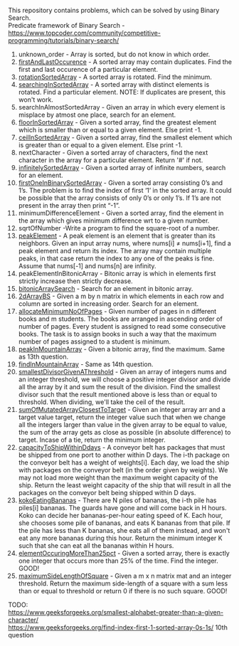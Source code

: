 This repository contains problems, which can be solved by using Binary Search.<br>
Predicate framework of Binary Search - https://www.topcoder.com/community/competitive-programming/tutorials/binary-search/<br>

1. unknown_order - Array is sorted, but do not know in which order.<br>
2. [firstAndLastOccurence](https://leetcode.com/problems/find-first-and-last-position-of-element-in-sorted-array/) - A sorted array may contain duplicates. Find the first and last occurence of a particular element. <br>
3. [rotationSortedArray](https://leetcode.com/problems/find-minimum-in-rotated-sorted-array) - A sorted array is rotated. Find the minimum. <br>
4. [searchingInSortedArray](https://leetcode.com/problems/search-in-rotated-sorted-array/) - A sorted array with distinct elements is rotated. Find a particular element. NOTE: If duplicates are present, this won't work. <br>
5. searchInAlmostSortedArray - Given an array in which every element is misplace by atmost one place, search for an element.<br>
6. [floorInSortedArray](https://www.geeksforgeeks.org/floor-in-a-sorted-array/) - Given a sorted array, find the greatest element which is smaller than or equal to a given element. Else print -1. <br>
7. [ceilInSortedArray](https://www.geeksforgeeks.org/ceiling-in-a-sorted-array/) - Given a sorted array, find the smallest element which is greater than or equal to a given element. Else print -1. <br>
8. nextCharacter - Given a sorted array of characters, find the next character in the array for a particular element. Return '#' if not.
9. [infinitelySortedArray](https://www.geeksforgeeks.org/find-position-element-sorted-array-infinite-numbers/) - Given a sorted array of infinite numbers, search for an element.
10. [firstOneInBinarySortedArray](https://www.geeksforgeeks.org/find-index-first-1-sorted-array-0s-1s/) - Given a sorted array consisting 0’s and 1’s. The problem is to find the index of first ‘1’ in the sorted array. It could be possible that the array consists of only 0’s or only 1’s. If 1’s are not present in the array then print “-1”. <br>
11. minimumDifferenceElement - Given a sorted array, find the element in the array which gives minimum difference wrt to a given number. <br>
11. sqrtOfNumber -Write a program to find the square-root of a number.<br>
12. [peakElement](https://leetcode.com/problems/find-peak-element/) - A peak element is an element that is greater than its neighbors. Given an input array nums, where nums[i] ≠ nums[i+1], find a peak element and return its index. The array may contain multiple peaks, in that case return the index to any one of the peaks is fine. Assume that nums[-1] and nums[n] are infinity. <br>
13. peakElementInBitonicArray - Bitonic array is which in elements first strictly increase then strictly decrease.<br>
14. [bitonicArraySearch](https://www.geeksforgeeks.org/find-element-bitonic-array/) - Search for an element in bitonic array. <br>
15. [2dArrayBS](https://leetcode.com/problems/search-a-2d-matrix-ii/) - Given a m by n matrix in which elements in each row and column are sorted in increasing order. Search for an element. <br>
16. [allocateMinimumNoOfPages](https://www.geeksforgeeks.org/allocate-minimum-number-pages/) - Given number of pages in n different books and m students. The books are arranged in ascending order of number of pages. Every student is assigned to read some consecutive books. The task is to assign books in such a way that the maximum number of pages assigned to a student is minimum. <br>
17. [peakInMountainArray](https://leetcode.com/problems/peak-index-in-a-mountain-array/) - Given a bitonic array, find the maximum. Same as 13th question. <br>
18. [findInMountainArray](https://leetcode.com/problems/find-in-mountain-array/) - Same as 14th question. <br>
19. [smallestDivisorGivenAThreshold](https://leetcode.com/problems/find-the-smallest-divisor-given-a-threshold/) - Given an array of integers nums and an integer threshold, we will choose a positive integer divisor and divide all the array by it and sum the result of the division. Find the smallest divisor such that the result mentioned above is less than or equal to threshold. When dividing, we'll take the ceil of the result.<br>
20. [sumOfMutatedArrayClosestToTarget](https://leetcode.com/problems/sum-of-mutated-array-closest-to-target/) - Given an integer array arr and a target value target, return the integer value such that when we change all the integers larger than value in the given array to be equal to value, the sum of the array gets as close as possible (in absolute difference) to target. Incase of a tie, return the minimum integer.<br>
21. [capacityToShipWithinDdays](https://leetcode.com/problems/capacity-to-ship-packages-within-d-days/) - A conveyor belt has packages that must be shipped from one port to another within D days. The i-th package on the conveyor belt has a weight of weights[i].  Each day, we load the ship with packages on the conveyor belt (in the order given by weights). We may not load more weight than the maximum weight capacity of the ship. Return the least weight capacity of the ship that will result in all the packages on the conveyor belt being shipped within D days.<br>
22. [kokoEatingBananas](https://leetcode.com/problems/koko-eating-bananas/) - There are N piles of bananas, the i-th pile has piles[i] bananas.  The guards have gone and will come back in H hours. Koko can decide her bananas-per-hour eating speed of K.  Each hour, she chooses some pile of bananas, and eats K bananas from that pile.  If the pile has less than K bananas, she eats all of them instead, and won't eat any more bananas during this hour. Return the minimum integer K such that she can eat all the bananas within H hours.
24. [elementOccuringMoreThan25pct](https://leetcode.com/problems/element-appearing-more-than-25-in-sorted-array/) - Given a sorted array, there is exactly one integer that occurs more than 25% of the time. Find the integer. GOOD!<br>
25. [maximumSideLengthOfSquare](https://leetcode.com/problems/maximum-side-length-of-a-square-with-sum-less-than-or-equal-to-threshold/) - Given a m x n matrix mat and an integer threshold. Return the maximum side-length of a square with a sum less than or equal to threshold or return 0 if there is no such square. GOOD!<br>





TODO:<br>
https://www.geeksforgeeks.org/smallest-alphabet-greater-than-a-given-character/<br>
https://www.geeksforgeeks.org/find-index-first-1-sorted-array-0s-1s/ 10th question<br> 
  

